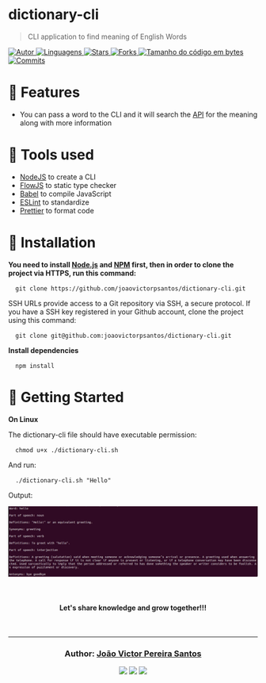 # dictionary-cli

> CLI application to find meaning of English Words

<a href="https://github.com/joaovictorpsantos">
<img alt="Autor" src="https://img.shields.io/badge/autor-JoãoVictorPereiraSantos-DB3833?style=flat-square">
</a>

<a href="#">
<img alt="Linguagens" src="https://img.shields.io/github/languages/count/joaovictorpsantos/dictionary-cli?color=DB3833&style=flat-square">
</a>

<a href="https://github.com/joaovictorpsantos/dictionary-cli/stargazers">
<img alt="Stars" src="https://img.shields.io/github/stars/joaovictorpsantos/dictionary-cli?color=DB3833&style=flat-square">
</a>

<a href="https://github.com/joaovictorpsantos/dictionary-cli/network/members">
<img alt="Forks" src="https://img.shields.io/github/forks/joaovictorpsantos/dictionary-cli?color=DB3833&style=flat-square">
</a>

<a href="#">
<img alt="Tamanho do código em bytes" src="https://img.shields.io/github/languages/code-size/joaovictorpsantos/dictionary-cli?color=DB3833&style=flat-square">
</a>

<a href="https://github.com/joaovictorpsantos/social-app/commits/master">
<img alt="Commits" src="https://img.shields.io/github/last-commit/joaovictorpsantos/dictionary-cli?color=DB3833&style=flat-square">
</a>

# :rocket: Features

- You can pass a word to the CLI and it will search the [API](https://dictionaryapi.dev/) for the meaning along with more information

# :dart: Tools used

- [NodeJS](https://nodejs.org/en/) to create a CLI
- [FlowJS](https://flow.org/) to static type checker
- [Babel](https://babeljs.io/) to compile JavaScript
- [ESLint](https://eslint.org/) to standardize
- [Prettier](https://prettier.io/) to format code

# :construction_worker: Installation

**You need to install [Node.js](https://pt-br.reactjs.org/) and [NPM](https://www.npmjs.com/) first, then in order to clone the project via HTTPS, run this command:**

```
  git clone https://github.com/joaovictorpsantos/dictionary-cli.git
```

SSH URLs provide access to a Git repository via SSH, a secure protocol. If you have a SSH key registered in your Github account, clone the project using this command:

```
  git clone git@github.com:joaovictorpsantos/dictionary-cli.git
```

**Install dependencies**

```
  npm install
```

# :runner: Getting Started

**On Linux**

The dictionary-cli file should have executable permission:

```
  chmod u+x ./dictionary-cli.sh
```

And run:

```
  ./dictionary-cli.sh "Hello"
```

Output:

<p align="center">
   <img src=".github/preview/example-output.png" width="1000"/>
</p>

<br/>

<h4 align="center">
  Let's share knowledge and grow together!!!
</h4>

<br/>

---

<h3 align="center">
Author: <a alt="João Victor Pereira Santos" href="https://github.com/joaovictorpsantos">João Victor Pereira Santos</a>
</h3>

<p align="center">

  <a alt="João Victor Pereira Santos Linkedin" href="https://www.linkedin.com/in/joao-victor-pereira-santos//">
    <img src="https://img.shields.io/badge/LinkedIn-Jo%C3%A3o%20Victor%20Pereira%20Santos-blue?logo=linkedin"/></a>
  <a alt="João Victor Pereira Santos GitHub" href="https://github.com/joaovictorpsantos">
  <img src="https://img.shields.io/badge/GitHub-joaovictorpsantos-lightgrey?logo=github"/></a>
 <a alt="João Victor Pereira Santos Twitter" href="https://twitter.com/_joaovictorps">
  <img src="https://img.shields.io/badge/Twitter-__joaovictorps-blue?logo=twitter"/></a>

</p>
